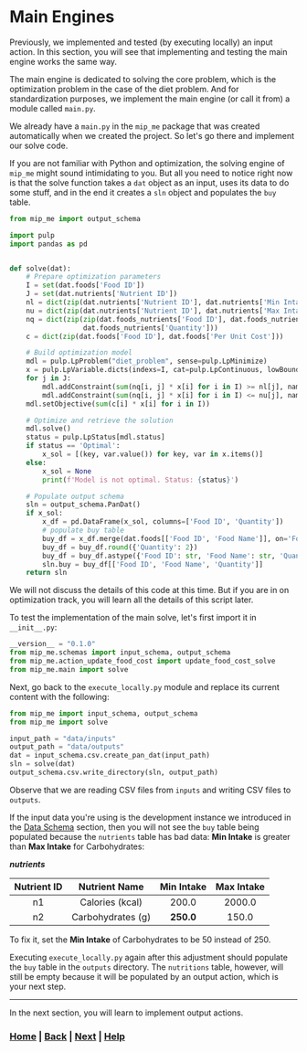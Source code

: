 # Main Engines
Previously, we implemented and tested (by executing locally) an input action.
In this section, you will see that implementing and testing the main engine 
works the same way.

The main engine is dedicated to solving the core problem, which is the 
optimization problem in the case of the diet problem. And for 
standardization purposes, we implement the main engine (or call it from) a 
module called `main.py`. 

We already have a `main.py` in the `mip_me` package that was created 
automatically when we created the project. So let's go there and implement 
our solve code.

If you are not familiar with Python and optimization, the solving engine of 
`mip_me` might sound intimidating to you. But all you need to notice right 
now is that the solve function takes a `dat` object as an input, uses its 
data to do some stuff, and in the end it creates a `sln` object and 
populates the
`buy` table.

```python
from mip_me import output_schema

import pulp
import pandas as pd


def solve(dat):
    # Prepare optimization parameters
    I = set(dat.foods['Food ID'])
    J = set(dat.nutrients['Nutrient ID'])
    nl = dict(zip(dat.nutrients['Nutrient ID'], dat.nutrients['Min Intake']))
    nu = dict(zip(dat.nutrients['Nutrient ID'], dat.nutrients['Max Intake']))
    nq = dict(zip(zip(dat.foods_nutrients['Food ID'], dat.foods_nutrients['Nutrient ID']),
                  dat.foods_nutrients['Quantity']))
    c = dict(zip(dat.foods['Food ID'], dat.foods['Per Unit Cost']))

    # Build optimization model
    mdl = pulp.LpProblem("diet_problem", sense=pulp.LpMinimize)
    x = pulp.LpVariable.dicts(indexs=I, cat=pulp.LpContinuous, lowBound=0.0, name='x')
    for j in J:
        mdl.addConstraint(sum(nq[i, j] * x[i] for i in I) >= nl[j], name=f'nl_{j}')
        mdl.addConstraint(sum(nq[i, j] * x[i] for i in I) <= nu[j], name=f'nu_{j}')
    mdl.setObjective(sum(c[i] * x[i] for i in I))

    # Optimize and retrieve the solution
    mdl.solve()
    status = pulp.LpStatus[mdl.status]
    if status == 'Optimal':
        x_sol = [(key, var.value()) for key, var in x.items()]
    else:
        x_sol = None
        print(f'Model is not optimal. Status: {status}')

    # Populate output schema
    sln = output_schema.PanDat()
    if x_sol:
        x_df = pd.DataFrame(x_sol, columns=['Food ID', 'Quantity'])
        # populate buy table
        buy_df = x_df.merge(dat.foods[['Food ID', 'Food Name']], on='Food ID', how='left')
        buy_df = buy_df.round({'Quantity': 2})
        buy_df = buy_df.astype({'Food ID': str, 'Food Name': str, 'Quantity': 'Float64'})
        sln.buy = buy_df[['Food ID', 'Food Name', 'Quantity']]
    return sln

```
We will not discuss the details of this code at this time. But if you are in 
on optimization track, you will learn all the details of this script later.

To test the implementation of the main solve, let's first import it in 
`__init__.py`:
```python
__version__ = "0.1.0"
from mip_me.schemas import input_schema, output_schema
from mip_me.action_update_food_cost import update_food_cost_solve
from mip_me.main import solve
```
Next, go back to the `execute_locally.py` module and replace its current 
content with the following:
```python
from mip_me import input_schema, output_schema
from mip_me import solve

input_path = "data/inputs"
output_path = "data/outputs"
dat = input_schema.csv.create_pan_dat(input_path)
sln = solve(dat)
output_schema.csv.write_directory(sln, output_path)
```
Observe that we are reading CSV files from `inputs` and writing CSV files 
to `outputs`.

If the input data you're using is the development instance we introduced in 
the [Data Schema][data_schema] section, then you will not see the `buy` 
table being populated because the `nutrients` table has bad data: **Min 
Intake** is greater than **Max Intake** for Carbohydrates:

***nutrients***

| Nutrient ID |   Nutrient Name   | Min Intake | Max Intake |
|:-----------:|:-----------------:|:----------:|:----------:|
|     n1      |  Calories (kcal)  |   200.0    |   2000.0   |
|     n2      | Carbohydrates (g) | **250.0**  |   150.0    |

To fix it, set the **Min Intake** of Carbohydrates to be 50 instead of 250.

Executing `execute_locally.py` again after this adjustment should populate 
the `buy` table in the `outputs` directory. The `nutritions` table, however, 
will still be empty because it will be populated by an output action, which 
is your next step.

------------------------------------------------------------------------------
In the next section, you will learn to implement output actions.

[data_schema]: ../4_data_schema/README.md

### [Home][home] | [Back][back] | [Next][next] | [Help][help]

[home]: ../../README.md
[back]: ../10_writing_data/README.md
[next]: ../12_output_action/README.md
[help]: ../../0_help/README.md